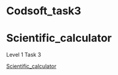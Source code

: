 # Codsoft_task3
# Scientific_calculator
<p>Level 1 Task 3</p>
<a href="https://replit.com/@bhanukumar20030/Scientific-calculator">Scientific_calculator</a>
